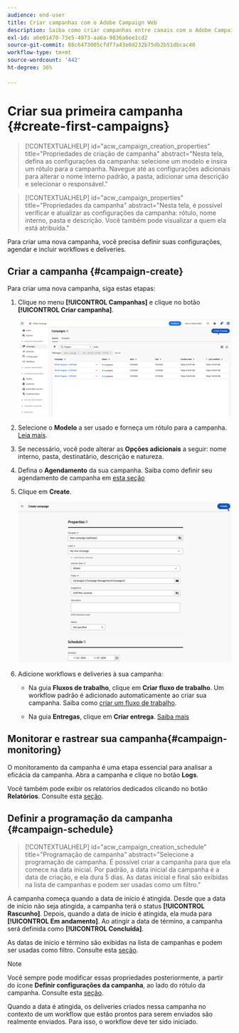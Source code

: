 ```yaml
---
audience: end-user
title: Criar campanhas com o Adobe Campaign Web
description: Saiba como criar campanhas entre canais com o Adobe Campaign Web
exl-id: a6e01470-73e5-4973-aa6a-9836a6ee1cd2
source-git-commit: 88c6473005cfdf7a43e0d232b75db2b51dbcac40
workflow-type: tm+mt
source-wordcount: '442'
ht-degree: 36%

---
```



# Criar sua primeira campanha {#create-first-campaigns}

>[!CONTEXTUALHELP]
>id="acw_campaign_creation_properties"
>title="Propriedades de criação de campanha"
>abstract="Nesta tela, defina as configurações da campanha: selecione um modelo e insira um rótulo para a campanha. Navegue até as configurações adicionais para alterar o nome interno padrão, a pasta, adicionar uma descrição e selecionar o responsável."

>[!CONTEXTUALHELP]
>id="acw_campaign_properties"
>title="Propriedades da campanha"
>abstract="Nesta tela, é possível verificar e atualizar as configurações da campanha: rótulo, nome interno, pasta e descrição. Você também pode visualizar a quem ela está atribuída."

Para criar uma nova campanha, você precisa definir suas configurações, agendar e incluir workflows e deliveries.

## Criar a campanha {#campaign-create}

Para criar uma nova campanha, siga estas etapas:

1. Clique no menu **[!UICONTROL Campanhas]** e clique no botão **[!UICONTROL Criar campanha]**.

   ![Criar uma nova campanha](assets/create-campaign-button.png)

1. Selecione o **Modelo** a ser usado e forneça um rótulo para a campanha. [Leia mais](manage-campaigns.md#manage-campaign-templates).
1. Se necessário, você pode alterar as **Opções adicionais** a seguir: nome interno, pasta, destinatário, descrição e natureza.
1. Defina o **Agendamento** da sua campanha. Saiba como definir seu agendamento de campanha em [esta seção](#campaign-schedule)
1. Clique em **Create**.

   ![Criar propriedades da campanha](assets/create-a-campaign-properties.png)

1. Adicione workflows e deliveries à sua campanha:

   * Na guia **Fluxos de trabalho**, clique em **Criar fluxo de trabalho**. Um workflow padrão é adicionado automaticamente ao criar sua campanha. Saiba como [criar um fluxo de trabalho](../workflows/create-workflow.md).

   * Na guia **Entregas**, clique em **Criar entrega**. [Saiba mais](../msg/gs-messages.md)

## Monitorar e rastrear sua campanha{#campaign-monitoring}

O monitoramento da campanha é uma etapa essencial para analisar a eficácia da campanha. Abra a campanha e clique no botão **Logs**.

Você também pode exibir os relatórios dedicados clicando no botão **Relatórios**. Consulte esta [seção](../reporting/campaign-reports.md).


## Definir a programação da campanha {#campaign-schedule}

>[!CONTEXTUALHELP]
>id="acw_campaign_creation_schedule"
>title="Programação de campanha"
>abstract="Selecione a programação de campanha. É possível criar a campanha para que ela comece na data inicial. Por padrão, a data inicial da campanha é a data de criação, e ela dura 5 dias. As datas inicial e final são exibidas na lista de campanhas e podem ser usadas como um filtro."


A campanha começa quando a data de início é atingida. Desde que a data de início não seja atingida, a campanha terá o status **[!UICONTROL Rascunho]**. Depois, quando a data de início é atingida, ela muda para **[!UICONTROL Em andamento]**. Ao atingir a data de término, a campanha será definida como **[!UICONTROL Concluída]**.

As datas de início e término são exibidas na lista de campanhas e podem ser usadas como filtro. Consulte esta [seção](manage-campaigns.md#access-campaigns).

>[!NOTE]
>
>Você sempre pode modificar essas propriedades posteriormente, a partir do ícone **Definir configurações da campanha**, ao lado do rótulo da campanha. Consulte esta [seção](gs-campaigns.md#campaign-dashboard).

Quando a data é atingida, os deliveries criados nessa campanha no contexto de um workflow que estão prontos para serem enviados são realmente enviados. Para isso, o workflow deve ter sido iniciado.


<!--
    +++WORKF
++screen
## Create a cross-channel campaign {#cross-channel-campaign}


In a cross-channel campaign, a single marketing communication uses different channels. Data is passed between the channels. The customer receives communication through multiple channels based on, for example, their interaction with the previous communication.

-->
<!--
existing campaign: settings button -> properties like when creation
schedule in header


About plans, programs and campaigns
Adobe Campaign allows you to plan marketing campaigns in which you can create and manage different types of activities: emails, SMS messages, push notifications, workflows, landing pages. These campaigns and their contents can be gathered into programs.

The programs and campaigns allow you to regroup and view the different marketing activities that are linked to them.

A program may contain other programs as well as campaigns, workflows, and landing pages. It appears in the timeline and help you organize your marketing activities: you can separate them by country, by brand, by unit, etc.
A campaign enables you to gather all the marketing activities of your choice under a single entity. A campaign may contain emails, SMS, push notifications, direct mails, workflows, and landing pages.
To better organize your marketing plans, Adobe recommends the following hierarchy: Program > Sub-programs > Campaigns > Workflows > Deliveries.

Reports on programs and campaigns allow you to analyze their impact. For example, you can build reports at the campaign level to aggregate data on all deliveries contained in that campaign.

Related topics:

Timeline
About dynamic reports
Creating a campaign
In programs and sub-programs, you can add campaigns. Campaigns can contain marketing activities such as emails, SMS, push notifications, workflows, and landing pages.

From the Adobe Campaign home page, select the Programs & Campaigns card and access a program or sub-program.

Click on the Create button and select Campaign.

In the Creation mode screen, select a campaign type.



The campaign types available are based on templates defined in Resources > Templates > Campaign templates. For more on this, refer to the Managing templates section.

In the Properties screen, enter the name and ID of the campaign.

Select a start and end date to your campaign. These dates only apply to the campaign itself.



Click on Create to confirm the creation of the campaign.

The campaign is created and displayed. Use the Create button to add marketing activities to your campaign.

NOTE
Depending on your license agreement, you may access only some of these activities.

You can also create a campaign from the marketing activity list. You can choose to link the marketing activity to a parent program or sub-program via the properties window of the campaign.


Programs and campaigns icons and statuses
Each program and each campaign in the list has a visual symbol and an icon whose color indicates the execution status. This status depends on the validity period of the program or the campaign.

Gray: the program/campaign has not yet started - Editing status.
Blue: the program/campaign is in progress - In progress status.
Green: the program/campaign has finished - Finished status. By default, the current date is automatically shown as the validity start date and the end date is calculated according to the start date (D+186 days). You can change these dates in the program or campaign properties.


Business.Adobe.com resources
-->
